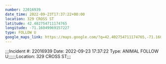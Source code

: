 ```yaml
---
number: 22016939
date_time: 2022-09-23T17:37:22+00:00
location: 329 CROSS ST
latitude: 42.402754711174765
longitude: -71.16049969157227
type: FOLLOW U
google_maps_link: https://maps.google.com/?q=42.402754711174765,-71.16049969157227
---
```


;;;Incident #: 22016939  Date: 2022-09-23 17:37:22   Type: ANIMAL FOLLOW U;;;;;;Location: 329 CROSS ST;;;
